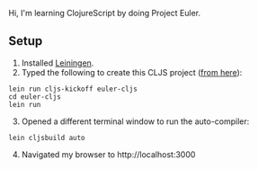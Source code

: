 Hi, I'm learning ClojureScript by doing Project Euler.

## Setup

1. Installed [Leiningen](http://leiningen.org/).
2. Typed the following to create this CLJS project ([from here](http://squirrel.pl/blog/2013/01/02/get-started-with-clojurescript-with-leiningen-templates/)):

```
lein run cljs-kickoff euler-cljs
cd euler-cljs
lein run
```

3. Opened a different terminal window to run the auto-compiler:

```
lein cljsbuild auto
```

4. Navigated my browser to http://localhost:3000
